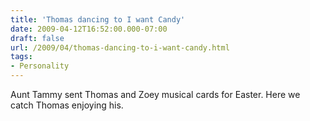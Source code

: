 ```yaml
---
title: 'Thomas dancing to I want Candy'
date: 2009-04-12T16:52:00.000-07:00
draft: false
url: /2009/04/thomas-dancing-to-i-want-candy.html
tags: 
- Personality
---
```


Aunt Tammy sent Thomas and Zoey musical cards for Easter. Here we catch Thomas enjoying his.